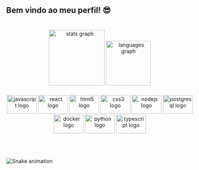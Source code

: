 <h2 align="left">Bem vindo ao meu perfil! 😎</h2>

###

<br clear="both">

<div align="center">
  <img src="https://github-readme-stats.vercel.app/api?hide_title=false&hide_rank=false&show_icons=true&include_all_commits=true&count_private=true&disable_animations=false&theme=github_dark&locale=en&hide_border=true&username=Ekheinn" height="150" alt="stats graph"  />
  <img src="https://github-readme-stats.vercel.app/api/top-langs?locale=pt-br&hide_title=false&layout=compact&card_width=320&langs_count=5&theme=github_dark&hide_border=true&username=Ekheinn" height="120" alt="languages graph"  />
</div>

###

<div align="center">
  <img src="https://cdn.jsdelivr.net/gh/devicons/devicon/icons/javascript/javascript-original.svg" height="50" width="80" alt="javascript logo"  />
  <img src="https://cdn.jsdelivr.net/gh/devicons/devicon/icons/react/react-original.svg" height="50" width="80" alt="react logo"  />
  <img src="https://cdn.jsdelivr.net/gh/devicons/devicon/icons/html5/html5-plain.svg" height="50" width="80" alt="html5 logo"  />
  <img src="https://cdn.jsdelivr.net/gh/devicons/devicon/icons/css3/css3-plain.svg" height="50" width="80" alt="css3 logo"  />
  <img src="https://cdn.jsdelivr.net/gh/devicons/devicon/icons/nodejs/nodejs-plain.svg" height="50" width="80" alt="nodejs logo"  />
  <img src="https://cdn.jsdelivr.net/gh/devicons/devicon/icons/postgresql/postgresql-original.svg" height="50" width="80" alt="postgresql logo"  />
  <img src="https://cdn.jsdelivr.net/gh/devicons/devicon/icons/docker/docker-original.svg" height="50" width="80" alt="docker logo"  />
  <img src="https://cdn.jsdelivr.net/gh/devicons/devicon/icons/python/python-original.svg" height="50" width="80" alt="python logo"  />
  <img src="https://cdn.jsdelivr.net/gh/devicons/devicon/icons/typescript/typescript-original.svg" height="50" width="80" alt="typescript logo"  />
</div>

###

<br clear="both">


###

  ![Snake animation](https://github.com/ekheinn/ekheinn/blob/output/github-contribution-grid-snake.svg)

###
